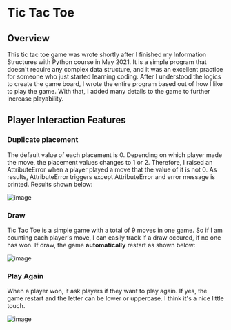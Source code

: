 # Tic Tac Toe

## Overview
This tic tac toe game was wrote shortly after I finished my Information Structures with Python course in May 2021. It is a simple program that doesn't require any complex data structure, and it was an excellent practice for someone who just started learning coding. After I understood the logics to create the game board, I wrote the entire program based out of how I like to play the game. With that, I added many details to the game to further increase playability.

## Player Interaction Features

### Duplicate placement
The default value of each placement is 0. Depending on which player made the move, the placement values changes to 1 or 2. Therefore, I raised an AttributeError when a player played a move that the value of it is not 0. As results, AttributeError triggers except AttributeError and error message is printed. Results shown below:
  
![image](https://user-images.githubusercontent.com/84875731/149072117-b09a4d9c-292e-483d-8137-63004a02a16b.png)

### Draw
Tic Tac Toe is a simple game with a total of 9 moves in one game. So if I am counting each player's move, I can easily track if a draw occured, if no one has won. If draw, the game <b>automatically</b> restart as shown below:

![image](https://user-images.githubusercontent.com/84875731/149072558-c088e6dd-e70c-4e1e-8457-c38c2d167eeb.png)

### Play Again
When a player won, it ask players if they want to play again. If yes, the game restart and the letter can be lower or uppercase. I think it's a nice little touch.

![image](https://user-images.githubusercontent.com/84875731/149072660-7638c1f1-a15a-4e50-986e-f23f31882be0.png)



